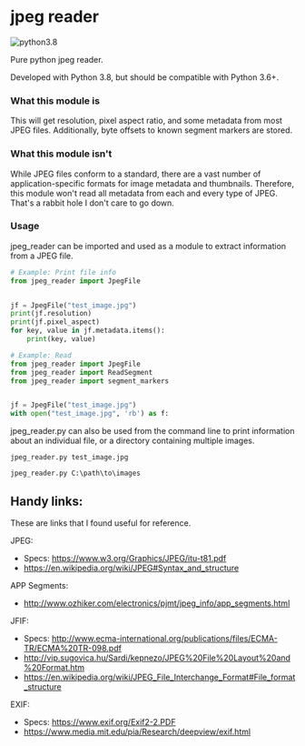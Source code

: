# jpeg reader
![python3.8](https://img.shields.io/badge/python-3.8-blue.svg)

Pure python jpeg reader.

Developed with Python 3.8, but should be compatible with Python 3.6+.

### What this module is
This will get resolution, pixel aspect ratio, and some metadata from most JPEG files.
Additionally, byte offsets to known segment markers are stored.

### What this module isn't
While JPEG files conform to a standard, there are a vast number of application-specific formats for image metadata and thumbnails.
Therefore, this module won't read all metadata from each and every type of JPEG.
That's a rabbit hole I don't care to go down.

### Usage
jpeg_reader can be imported and used as a module to extract information from a JPEG file.

```python
# Example: Print file info
from jpeg_reader import JpegFile


jf = JpegFile("test_image.jpg")
print(jf.resolution)
print(jf.pixel_aspect)
for key, value in jf.metadata.items():
    print(key, value)
```

```python
# Example: Read 
from jpeg_reader import JpegFile
from jpeg_reader import ReadSegment
from jpeg_reader import segment_markers


jf = JpegFile("test_image.jpg")
with open("test_image.jpg", 'rb') as f:
```

jpeg_reader.py can also be used from the command line to print information about an individual file, or a directory containing multiple images.

`jpeg_reader.py test_image.jpg`

`jpeg_reader.py C:\path\to\images`

## Handy links:

These are links that I found useful for reference.

JPEG: 
* Specs: https://www.w3.org/Graphics/JPEG/itu-t81.pdf
* https://en.wikipedia.org/wiki/JPEG#Syntax_and_structure

APP Segments:
* http://www.ozhiker.com/electronics/pjmt/jpeg_info/app_segments.html

JFIF:
* Specs: http://www.ecma-international.org/publications/files/ECMA-TR/ECMA%20TR-098.pdf
* http://vip.sugovica.hu/Sardi/kepnezo/JPEG%20File%20Layout%20and%20Format.htm
* https://en.wikipedia.org/wiki/JPEG_File_Interchange_Format#File_format_structure

EXIF:
* Specs: https://www.exif.org/Exif2-2.PDF
* https://www.media.mit.edu/pia/Research/deepview/exif.html
